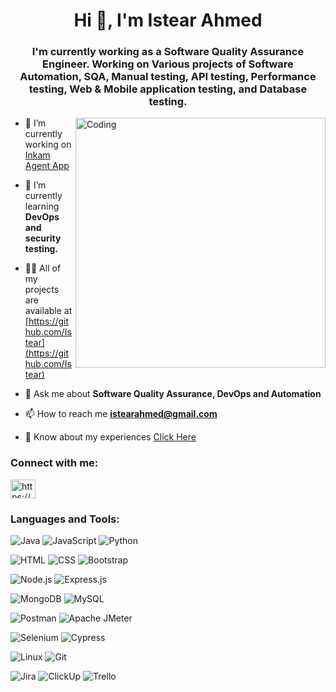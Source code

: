 <h1 align="center">Hi 👋, I'm Istear Ahmed</h1>
<h3 align="center">I'm currently working as a Software Quality Assurance Engineer. Working on Various projects of Software Automation, SQA, Manual testing, API testing, Performance testing, Web & Mobile application testing, and Database testing.</h3>

<img align="right" alt="Coding" width="400" src="https://cdn.dribbble.com/users/1162077/screenshots/3848914/programmer.gif">


- 🔭 I’m currently working on [Inkam Agent App](https://play.google.com/store/apps/details?id=app.inkam.agent.twa)

- 🌱 I’m currently learning **DevOps and security testing.**

- 👨‍💻 All of my projects are available at [https://github.com/Istear](https://github.com/Istear)

- 💬 Ask me about **Software Quality Assurance, DevOps and Automation**

- 📫 How to reach me **istearahmed@gmail.com**
- 📄 Know about my experiences [Click Here](https://drive.google.com/file/d/1u6zQiYZIZUL-wCZ07y9ujXda4ko7oz36/view?usp=sharing)

<h3 align="left">Connect with me:</h3>
<p align="left">
<a href="https://linkedin.com/in/https://www.linkedin.com/in/istear-ahmed-a3b526112" target="blank"><img align="center" src="https://raw.githubusercontent.com/rahuldkjain/github-profile-readme-generator/master/src/images/icons/Social/linked-in-alt.svg" alt="https://www.linkedin.com/in/istear-ahmed-a3b526112" height="30" width="40" /></a>
</p>

<h3 align="left">Languages and Tools:</h3>

![Java](https://img.shields.io/badge/Java-007396?logo=java&logoColor=white&style=for-the-badge)  ![JavaScript](https://img.shields.io/badge/JavaScript-F7DF1E?logo=javascript&logoColor=black&style=for-the-badge)  ![Python](https://img.shields.io/badge/Python-3776AB?logo=python&logoColor=white&style=for-the-badge)

![HTML](https://img.shields.io/badge/HTML-E34F26?logo=html5&logoColor=white&style=for-the-badge)  ![CSS](https://img.shields.io/badge/CSS-1572B6?logo=css3&logoColor=white&style=for-the-badge)  ![Bootstrap](https://img.shields.io/badge/Bootstrap-563D7C?logo=bootstrap&logoColor=white&style=for-the-badge)

![Node.js](https://img.shields.io/badge/Node.js-43853D?logo=node.js&logoColor=white&style=for-the-badge)  ![Express.js](https://img.shields.io/badge/Express.js-000000?logo=express&logoColor=white&style=for-the-badge)

![MongoDB](https://img.shields.io/badge/MongoDB-47A248?logo=mongodb&logoColor=white&style=for-the-badge)  ![MySQL](https://img.shields.io/badge/MySQL-4479A1?logo=mysql&logoColor=white&style=for-the-badge)

![Postman](https://img.shields.io/badge/Postman-FF6C37?logo=postman&logoColor=white&style=for-the-badge)  ![Apache JMeter](https://img.shields.io/badge/Apache_JMeter-D22128?logo=apachejmeter&logoColor=white&style=for-the-badge)

![Selenium](https://img.shields.io/badge/Selenium-43B02A?logo=selenium&logoColor=white&style=for-the-badge)  ![Cypress](https://img.shields.io/badge/Cypress-17202C?logo=cypress&logoColor=white&style=for-the-badge)

![Linux](https://img.shields.io/badge/Linux-FCC624?logo=linux&logoColor=black&style=for-the-badge)  ![Git](https://img.shields.io/badge/Git-F05032?logo=git&logoColor=white&style=for-the-badge)

![Jira](https://img.shields.io/badge/Jira-0052CC?logo=jira&logoColor=white&style=for-the-badge)  ![ClickUp](https://img.shields.io/badge/ClickUp-7B68EE?logo=clickup&logoColor=white&style=for-the-badge)  ![Trello](https://img.shields.io/badge/Trello-0079BF?logo=trello&logoColor=white&style=for-the-badge)
